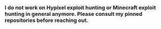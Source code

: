 ### I do not work on Hypixel exploit hunting or Minecraft exploit hunting in general anymore. Please consult my pinned repositories before reaching out.
